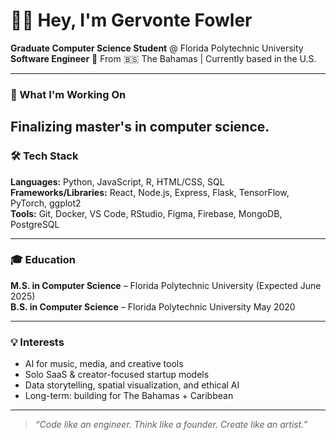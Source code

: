 # 👋🏾 Hey, I'm Gervonte Fowler

**Graduate Computer Science Student** @ Florida Polytechnic University  
**Software Engineer**
📍 From 🇧🇸 The Bahamas | Currently based in the U.S.

---

### 🚀 What I'm Working On
Finalizing master's in computer science.
---

### 🛠️ Tech Stack
**Languages:** Python, JavaScript, R, HTML/CSS, SQL  
**Frameworks/Libraries:** React, Node.js, Express, Flask, TensorFlow, PyTorch, ggplot2  
**Tools:** Git, Docker, VS Code, RStudio, Figma, Firebase, MongoDB, PostgreSQL  

---

### 🎓 Education
**M.S. in Computer Science** – Florida Polytechnic University (Expected June 2025)  
**B.S. in Computer Science** –  Florida Polytechnic University May 2020

---

### 💡 Interests
- AI for music, media, and creative tools  
- Solo SaaS & creator-focused startup models  
- Data storytelling, spatial visualization, and ethical AI  
- Long-term: building for The Bahamas + Caribbean

---

> *“Code like an engineer. Think like a founder. Create like an artist.”*
